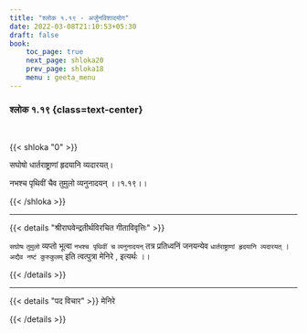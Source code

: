 ```yaml
---
title: "श्लोक १.१९ - अर्जुनविशादयोग"
date: 2022-03-08T21:10:53+05:30
draft: false
book:
    toc_page: true
    next_page: shloka20
    prev_page: shloka18
    menu : geeta_menu
---
```




### श्लोक १.१९ {class=text-center}

<br/>

{{< shloka  "0"  >}}

सघोषो धार्तराष्ट्राणां हृदयानि व्यदारयत्।

नभश्च पृथिवीं चैव तुमुलो व्यनुनादयन् ।।१.१९।।

{{< /shloka >}}

---


{{< details "श्रीराघवेन्द्रतीर्थविरचित गीताविवृत्तिः" >}}

`सघोषः` `तुमुलो`  व्यप्तो भूत्वा `नभश्च पृथिवीं च` 
`व्यनुनादयन्` तत्र प्रतिध्वनिं जनयन्येव `धार्तराष्ट्राणां हृदयानि व्यदारयत्` । 
`अद्यैव नष्टं कुरुकुलम्` इति त्वत्पुत्रा मेनिरे , इत्यर्थः ।।

{{< /details >}}


---

{{< details "पद विचार" >}}
मेनिरे 

{{< /details >}}
